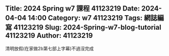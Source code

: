 Title: 2024 Spring w7 課程 41123219
Date: 2024-04-04 14:00
Category: w7 41123219
Tags: 網誌編寫 41123219
Slug: 2024-Spring-w7-blog-tutorial 41123219
Author: 41123219
---

<!-- PELICAN_END_SUMMARY -->
清明放假(在家做2b第七部上字幕)不過沒完成

